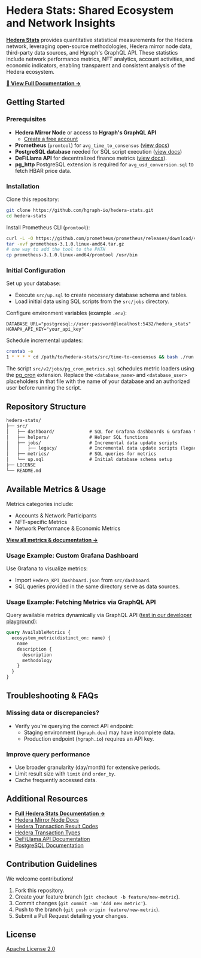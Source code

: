 # Hedera Stats: Shared Ecosystem and Network Insights

**[Hedera Stats](https://docs.hgraph.com/hedera-stats/introduction)** provides quantitative statistical measurements for the Hedera network, leveraging open-source methodologies, Hedera mirror node data, third-party data sources, and Hgraph's GraphQL API. These statistics include network performance metrics, NFT analytics, account activities, and economic indicators, enabling transparent and consistent analysis of the Hedera ecosystem.

**[📖 View Full Documentation →](https://docs.hgraph.com/category/hedera-stats)**

## Getting Started

### Prerequisites

- **Hedera Mirror Node** or access to **Hgraph's GraphQL API**
  - [Create a free account](https://hgraph.com/hedera)
- **Prometheus** (`promtool`) for `avg_time_to_consensus` ([view docs](https://prometheus.io/docs/introduction/overview/))
- **PostgreSQL database** needed for SQL script execution ([view docs](https://www.postgresql.org/docs/current/))
- **DeFiLlama API** for decentralized finance metrics ([view docs](https://defillama.com/docs/api)).
- **pg_http** PostgreSQL extension is required for `avg_usd_conversion.sql` to fetch HBAR price data.

### Installation

Clone this repository:

```bash
git clone https://github.com/hgraph-io/hedera-stats.git
cd hedera-stats
```

Install Prometheus CLI (`promtool`):

```bash
curl -L -O https://github.com/prometheus/prometheus/releases/download/v3.1.0/prometheus-3.1.0.linux-amd64.tar.gz
tar -xvf prometheus-3.1.0.linux-amd64.tar.gz
# one way to add the tool to the PATH
cp prometheus-3.1.0.linux-amd64/promtool /usr/bin
```

### Initial Configuration

Set up your database:

- Execute `src/up.sql` to create necessary database schema and tables.
- Load initial data using SQL scripts from the `src/jobs` directory.

Configure environment variables (example `.env`):

```env
DATABASE_URL="postgresql://user:password@localhost:5432/hedera_stats"
HGRAPH_API_KEY="your_api_key"
```

Schedule incremental updates:

```bash
crontab -e
1 * * * * cd /path/to/hedera-stats/src/time-to-consensus && bash ./run.sh >> ./.raw/cron.log 2>&1
```

The script `src/v2/jobs/pg_cron_metrics.sql` schedules metric loaders using the
[pg_cron](https://github.com/citusdata/pg_cron) extension. Replace the
`<database_name>` and `<database_user>` placeholders in that file with the name
of your database and an authorized user before running the script.

## Repository Structure

```markdown
hedera-stats/
├── src/
│   ├── dashboard/             # SQL for Grafana dashboards & Grafana template
│   ├── helpers/               # Helper SQL functions
│   ├── jobs/                  # Incremental data update scripts
│   │   ├── legacy/            # Incremental data update scripts (legacy/deprecated)
│   ├── metrics/               # SQL queries for metrics
│   └── up.sql                 # Initial database schema setup
├── LICENSE
└── README.md
```

## Available Metrics & Usage

Metrics categories include:

- Accounts & Network Participants
- NFT-specific Metrics
- Network Performance & Economic Metrics

[**View all metrics & documentation →**](https://docs.hgraph.com/category/hedera-stats)

### Usage Example: Custom Grafana Dashboard

Use Grafana to visualize metrics:

- Import `Hedera_KPI_Dashboard.json` from `src/dashboard`.
- SQL queries provided in the same directory serve as data sources.

### Usage Example: Fetching Metrics via GraphQL API

Query available metrics dynamically via GraphQL API ([test in our developer playground](https://dashboard.hgraph.com)):

```graphql
query AvailableMetrics {
  ecosystem_metric(distinct_on: name) {
    name
    description {
      description
      methodology
    }
  }
}
```

## Troubleshooting & FAQs

### Missing data or discrepancies?

- Verify you're querying the correct API endpoint:
  - Staging environment (`hgraph.dev`) may have incomplete data.
  - Production endpoint (`hgraph.io`) requires an API key.

### Improve query performance

- Use broader granularity (day/month) for extensive periods.
- Limit result size with `limit` and `order_by`.
- Cache frequently accessed data.

## Additional Resources

- [**Full Hedera Stats Documentation →**](https://docs.hgraph.com/category/hedera-stats)
- [Hedera Mirror Node Docs](https://docs.hedera.com/hedera/core-concepts/mirror-nodes)
- [Hedera Transaction Result Codes](https://github.com/hashgraph/hedera-mirror-node/blob/main/hedera-mirror-rest/model/transactionResult.js)
- [Hedera Transaction Types](https://github.com/hashgraph/hedera-mirror-node/blob/main/hedera-mirror-rest/model/transactionType.js)
- [DeFiLlama API Documentation](https://defillama.com/docs/api)
- [PostgreSQL Documentation](https://www.postgresql.org/docs/current/)

## Contribution Guidelines

We welcome contributions!

1. Fork this repository.
2. Create your feature branch (`git checkout -b feature/new-metric`).
3. Commit changes (`git commit -am 'Add new metric'`).
4. Push to the branch (`git push origin feature/new-metric`).
5. Submit a Pull Request detailing your changes.

## License

[Apache License 2.0](https://github.com/hgraph-io/hedera-stats/blob/main/LICENSE)

